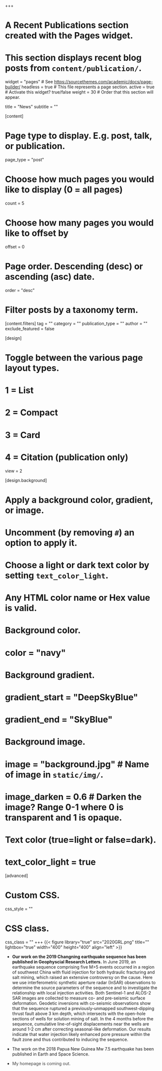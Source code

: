 +++
# A Recent Publications section created with the Pages widget.
# This section displays recent blog posts from `content/publication/`.

widget = "pages"  # See https://sourcethemes.com/academic/docs/page-builder/
headless = true  # This file represents a page section.
active = true  # Activate this widget? true/false
weight = 30  # Order that this section will appear.

title = "News"
subtitle = ""

[content]
  # Page type to display. E.g. post, talk, or publication.
  page_type = "post"
  
  # Choose how much pages you would like to display (0 = all pages)
  count = 5
  
  # Choose how many pages you would like to offset by
  offset = 0

  # Page order. Descending (desc) or ascending (asc) date.
  order = "desc"

  # Filter posts by a taxonomy term.
  [content.filters]
    tag = ""
    category = ""
    publication_type = ""
    author = ""
    exclude_featured = false
  
[design]
  # Toggle between the various page layout types.
  #   1 = List
  #   2 = Compact
  #   3 = Card
  #   4 = Citation (publication only)
  view = 2
  
[design.background]
  # Apply a background color, gradient, or image.
  #   Uncomment (by removing `#`) an option to apply it.
  #   Choose a light or dark text color by setting `text_color_light`.
  #   Any HTML color name or Hex value is valid.
    
  # Background color.
  # color = "navy"
  
  # Background gradient.
  # gradient_start = "DeepSkyBlue"
  # gradient_end = "SkyBlue"
  
  # Background image.
  # image = "background.jpg"  # Name of image in `static/img/`.
  # image_darken = 0.6  # Darken the image? Range 0-1 where 0 is transparent and 1 is opaque.

  # Text color (true=light or false=dark).
  # text_color_light = true  
  
[advanced]
 # Custom CSS. 
 css_style = ""
 
 # CSS class.
 css_class = ""
+++
{{< figure library="true" src="2020GRL.png" title="" lightbox="true" width="400" height="400" align="left" >}}
* **Our work on the 2019 Changning earthquake sequence has been published in Geophyscial Research Letters.**
In June 2019, an earthquake sequence comprising five M>5 events occurred in a region of southwest China with fluid injection for both hydraulic fracturing and salt mining, which raised an extensive controversy on the cause. Here we use interferometric synthetic aperture radar (InSAR) observations to determine the source parameters of the sequence and to investigate the relationship with local injection activities. Both Sentinel-1 and ALOS-2 SAR images are collected to measure co- and pre-seismic surface deformation. Geodetic inversions with co-seismic observations show that the sequence ruptured a previously-unmapped southwest-dipping thrust fault above 3 km depth, which intersects with the open-hole sections of wells for solution mining of salt. In the 4 months before the sequence, cumulative line-of-sight displacements near the wells are around 1-2 cm after correcting seasonal-like deformation. Our results indicate that water injection likely enhanced pore pressure within the fault zone and thus contributed to inducing the sequence. 

* The work on the 2018 Papua New Guinea Mw 7.5 earthquake has been published in Earth and Space Science.

* <font color=#424242 >My homepage is coming out.</font>
